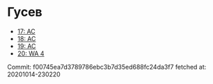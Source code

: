 # Гусев
- [17: AC](17.md)
- [18: AC](18.md)
- [19: AC](19.md)
- [20: WA 4](20.md)

Commit: f00745ea7d3789786ebc3b7d35ed688fc24da3f7
 fetched at: 20201014-230220
